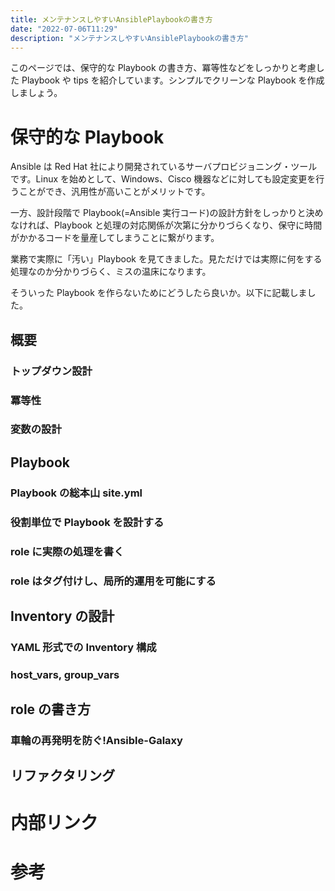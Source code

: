 ```yaml
---
title: メンテナンスしやすいAnsiblePlaybookの書き方
date: "2022-07-06T11:29"
description: "メンテナンスしやすいAnsiblePlaybookの書き方"
---
```


このページでは、保守的な Playbook の書き方、冪等性などをしっかりと考慮した Playbook や tips を紹介しています。シンプルでクリーンな Playbook を作成しましょう。

# 保守的な Playbook

Ansible は Red Hat 社により開発されているサーバプロビジョニング・ツールです。Linux を始めとして、Windows、Cisco 機器などに対しても設定変更を行うことができ、汎用性が高いことがメリットです。

一方、設計段階で Playbook(=Ansible 実行コード)の設計方針をしっかりと決めなければ、Playbook と処理の対応関係が次第に分かりづらくなり、保守に時間がかかるコードを量産してしまうことに繋がります。

業務で実際に「汚い」Playbook を見てきました。見ただけでは実際に何をする処理なのか分かりづらく、ミスの温床になります。

そういった Playbook を作らないためにどうしたら良いか。以下に記載しました。

## 概要

### トップダウン設計

### 冪等性

### 変数の設計

## Playbook

### Playbook の総本山 site.yml

### 役割単位で Playbook を設計する

### role に実際の処理を書く

### role はタグ付けし、局所的運用を可能にする

## Inventory の設計

### YAML 形式での Inventory 構成

### host_vars, group_vars

## role の書き方

### 車輪の再発明を防ぐ!Ansible-Galaxy

## リファクタリング

# 内部リンク

# 参考
